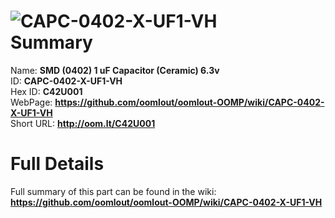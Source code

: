 
![CAPC-0402-X-UF1-VH](https://github.com/oomlout/oomlout-OOMP/blob/master/parts/CAPC-0402-X-UF1-VH/CAPC-0402-X-UF1-VH_420.jpg)   
Summary
=================
  
Name: __SMD (0402) 1 uF Capacitor (Ceramic) 6.3v__    
ID: __CAPC-0402-X-UF1-VH__   
Hex ID: __C42U001__   
WebPage: __https://github.com/oomlout/oomlout-OOMP/wiki/CAPC-0402-X-UF1-VH__   
Short URL: __http://oom.lt/C42U001__   

Full Details
==========================
Full summary of this part can be found in the wiki:   
__https://github.com/oomlout/oomlout-OOMP/wiki/CAPC-0402-X-UF1-VH__    

